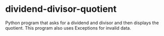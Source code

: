 # dividend-divisor-quotient
Python program that asks for a dividend and divisor and then displays the quotient.  This program also uses Exceptions for invalid data.
